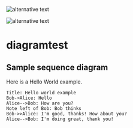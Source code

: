 ![alternative text](http://www.plantuml.com/plantuml/proxy?cache=no&src=https://raw.github.com/plantuml/plantuml-server/master/src/main/webapp/resource/test2diagrams.txt)

![alternative text](https://www.websequencediagrams.com/cgi-bin/cdraw?lz=dGl0bGUgVW4AAwVkCgpBbGljZS0-Qm9iOiBBdXRoZW50aWNhdGlvbiBSZXF1ZXN0Cm5vdGUgcmlnaHQgb2YgACUFQm9iIHRoaW5rcyBhYm91dCBpdApCb2ItPgBKBQA3E3Nwb25zZQoKQS0-QjogdGV4dAoKQS0AAQwAAQxBLT4rAB8IQi0tPi1BAC0H&s=default)



# diagramtest

## Sample sequence diagram
Here is a Hello World example.
```uml-sequence-diagram
Title: Hello world example
Bob->Alice: Hello
Alice-->Bob: How are you?
Note left of Bob: Bob thinks
Bob->>Alice: I'm good, thanks! How about you?
Alice-->Bob: I'm doing great, thank you!
```
